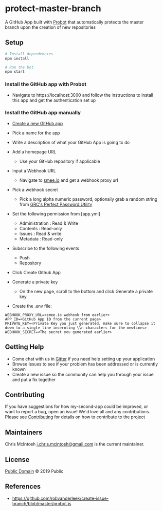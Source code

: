 # protect-master-branch 
A GitHub App built with [Probot](https://github.com/probot/probot) that automatically protects the master branch upon the creation of new repositories

## Setup

```sh
# Install dependencies
npm install

# Run the bot
npm start
```

### Install the GitHub app with Probot
* Navigate to https://localhost:3000 and follow the instructions to install this app and get the authentication set up

### Install the GitHub app manually
* [Create a new GitHub app](https://github.com/settings/apps/new)
* Pick a name for the app
* Write a description of what your GitHub App is going to do
* Add a homepage URL  
  * Use your GitHub repository if applicable  
* Input a Webhook URL  
  * Navigate to [smee.io](https://smee.io) and get a webhook proxy url  
* Pick a webhook secret  
  * Pick a long alpha numeric password, optionally grab a random string from [GRC's Perfect Password Utility](https://www.grc.com/passwords.htm)
* Set the following permission from [app.yml]  
  * Administration : Read & Write  
  * Contents : Read-only  
  * Issues : Read & write  
  * Metadata : Read-only  

* Subscribe to the following events
  * Push
  * Repository
* Click Create Github App
* Generate a private key
  * On the new page, scroll to the bottom and click Generate a private key
* Create the .env file: 
```
WEBHOOK_PROXY_URL=<smee.io webhook from earlier>
APP_ID=<GitHub App ID from the current page>
PRIVATE_KEY=<Private Key you just generated, make sure to collapse it down to a single line insernting \\n characters for the newlines>
WEBHOOK_SECRET=<The secret you generated earlier>
```

## Getting Help
* Come chat with us in [Gitter](https://gitter.im/protect-master-branch/community) if you need help setting up your application
* Browse Issues to see if your problem has been addressed or is currently known
* Create a new issue so the community can help you through your issue and put a fix together

## Contributing

If you have suggestions for how my-second-app could be improved, or want to report a bug, open an issue! We'd love all and any contributions. Please see [Contributing](CONTRIBUTING.md) for details on how to contribute to the project

## Maintainers
Chris McIntosh <j.chris.mcintosh@gmail.com> is the current maintainer.  


## License

[Public Domain](LICENSE) © 2019 Public 

## References
* https://github.com/robvanderleek/create-issue-branch/blob/master/probot.js
